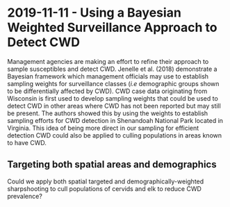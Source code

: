 # 2019-11-11 - Using a Bayesian Weighted Surveillance Approach to Detect CWD

Management agencies are making an effort to refine their approach to sample susceptibles and detect CWD. Jenelle et al. (2018) demonstrate a Bayesian framework which management officials may use to establish sampling weights for surveillance classes (*i.e* demographic groups shown to be differentially affected by CWD). CWD case data originating from Wisconsin is first used to develop sampling weights that could be used to detect CWD in other areas where CWD has not been reported but may still be present. The authors showed this by using the weights to establish sampling efforts for CWD detection in Shenandoah National Park located in Virginia. This idea of being more direct in our sampling for efficient detection CWD could also be applied to culling populations in areas known to have CWD. 

## Targeting both spatial areas and demographics

Could we apply both spatial targeted and demographically-weighted sharpshooting to cull populations of cervids and elk to reduce CWD prevalence? 